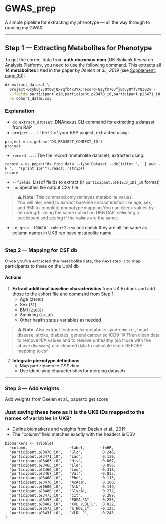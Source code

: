 # GWAS_prep
A simple pipeline for extracting my phenotype — all the way through to running my GWAS.

---

## Step 1 — Extracting Metabolites for Phenotype

To get the correct data from **auth.dnanexus.com** (UK Biobank Research Analysis Platform), you need to use the following command. This extracts all **14 metabolites** listed in the paper by *Deelen et al., 2019* (see [Supplement, page 30](https://static-content.springer.com/esm/art%3A10.1038%2Fs41467-019-11311-9/MediaObjects/41467_2019_11311_MOESM1_ESM.pdf)):

```bash
dx extract_dataset \
  project-Gzyb0j8JQYbBjQxYqfb4xJYX:record-GzyfX70Jfj0bvy8YfvYQ302v \
  --fields participant.eid,participant.p23470_i0,participant.p23471_i0,participant.p23463_i0,participant.p23465_i0,participant.p23466_i0,participant.p23467_i0,participant.p23468_i0,participant.p23476_i0,participant.p30600_i0,participant.p23480_i0,participant.p23473_i0,participant.p23453_i0,participant.p23482_i0,participant.p23573_i0,participant.p23431_i0 \
  -o cohort_data2.csv
```

### Explanation

- `dx extract_dataset`: DNAnexus CLI command for extracting a dataset from RAP  
- `project-...`: The ID of your RAP project, extracted using:
```
project = os.getenv('DX_PROJECT_CONTEXT_ID')
project
```
- `record-...`: The file record (metabolite dataset), extracted using:
```
record = os.popen("dx find data --type Dataset --delimiter ',' | awk -F ',' '{print $5}'").read().rstrip()
record
```
- `--fields`: List of fields to extract (in `participant.p[FIELD_ID]_i0` format)  
- `-o`: Specifies the output CSV file  

> ⚠️ **Note**: This command only retrieves metabolite values.  
> You will also need to extract baseline characteristics like age, sex, and BMI to complete phenotype mapping
> You can check values by mirroring/building the same cohort on UKB RAP, selecting a participant and seeing if the values are the same.
  - i.e, `grep '100010' cohort2.csv` and check they are all the same as column names in UKB rap have metabolite name

---

### Step 2 — Mapping for CSF db

Once you've extracted the metabolite data, the next step is to map participants to those on the UoM db
#### Actions

1. **Extract additional baseline characteristics** from UK Biobank and add those to the cohort file and command from Step 1:
   - Age (`21003`)
   - Sex (`31`)
   - BMI (`21001`)
   - Smoking (`20116`)
   - Other health status variables as needed

> ⚠️ **Note**:
> Also extract features for metabolic syndrome i.e., heart disease, stroke, diabetes, general cancer so ICD9-10
> Then clean data to remove N/A values and to remove unhealthy (so those with the above diseases)
> use cleaned data to calculate score BEFORE mapping to csf

2. **Integrate phenotype definitions**:
   - Map participants to CSF data
   - Use identifying characteristics for merging datasets

---

### Step 3 — Add weights
Add weights from Deelen et al., paper to get score 

### Just saving these here as it is the UKB IDs mapped to the names of variables in UKB: 
- Define biomarkers and weights from Deelen et al., 2019
- The "column" field matches exactly with the headers in CSV
```
biomarkers <- tribble(
  ~column,                   ~label,       ~lnHR,
  "participant.p23470_i0",   "Glc",         0.246,
  "participant.p23471_i0",   "Lac",         0.130,
  "participant.p23463_i0",   "His",        -0.067,
  "participant.p23465_i0",   "Ile",         0.056,
  "participant.p23466_i0",   "Leu",        -0.318,
  "participant.p23467_i0",   "Val",        -0.035,
  "participant.p23468_i0",   "Phe",         0.115,
  "participant.p23476_i0",   "AcAce",       0.100,
  "participant.p30600_i0",   "Alb",        -0.149,
  "participant.p23480_i0",   "GlycA",       0.272,
  "participant.p23473_i0",   "Cit",         0.289,
  "participant.p23453_i0",   "PUFA_FA",    -0.253,
  "participant.p23482_i0",   "XXL_VLDL_L",  0.022,
  "participant.p23573_i0",   "S_HDL_L",    -0.123,
  "participant.p23431_i0",   "VLDL_D",     -0.245
)
```
